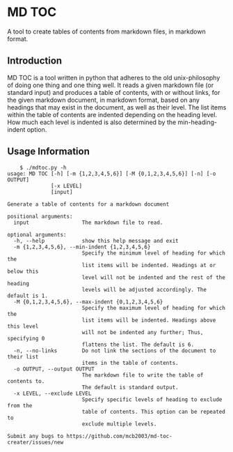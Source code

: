 # MD TOC
  A tool to create tables of contents from markdown files, in markdown format.

## Introduction

  MD TOC is a tool written in python that adheres to the old unix-philosophy of doing one thing and one thing well. It reads a given markdown file (or standard input) and produces a table of contents, with or without links, for the given markdown document, in markdown format, based on any headings that may exist in the document, as well as their level. The list items within the table of contents are indented depending on the heading level. How much each level is indented is also determined by the min-heading-indent option.

## Usage Information

```
    $ ./mdtoc.py -h
usage: MD TOC [-h] [-m {1,2,3,4,5,6}] [-M {0,1,2,3,4,5,6}] [-n] [-o OUTPUT]
              [-x LEVEL]
              [input]

Generate a table of contents for a markdown document

positional arguments:
  input                 The markdown file to read.

optional arguments:
  -h, --help            show this help message and exit
  -m {1,2,3,4,5,6}, --min-indent {1,2,3,4,5,6}
                        Specify the minimum level of heading for which the
                        list items will be indented. Headings at or below this
                        level will not be indented and the rest of the heading
                        levels will be adjusted accordingly. The default is 1.
  -M {0,1,2,3,4,5,6}, --max-indent {0,1,2,3,4,5,6}
                        Specify the maximum level of heading for which the
                        list items will be indented. Headings above this level
                        will not be indented any further; Thus, specifying 0
                        flattens the list. The default is 6.
  -n, --no-links        Do not link the sections of the document to their list
                        items in the table of contents.
  -o OUTPUT, --output OUTPUT
                        The markdown file to write the table of contents to.
                        The default is standard output.
  -x LEVEL, --exclude LEVEL
                        Specify specific levels of heading to exclude from the
                        table of contents. This option can be repeated to
                        exclude multiple levels.

Submit any bugs to https://github.com/mcb2003/md-toc-creater/issues/new
```
